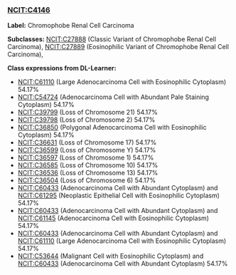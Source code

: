 
### [NCIT:C4146](http://purl.obolibrary.org/obo/NCIT_C4146)
**Label:** Chromophobe Renal Cell Carcinoma

**Subclasses:** [NCIT:C27888](http://purl.obolibrary.org/obo/NCIT_C27888) (Classic Variant of Chromophobe Renal Cell Carcinoma), [NCIT:C27889](http://purl.obolibrary.org/obo/NCIT_C27889) (Eosinophilic Variant of Chromophobe Renal Cell Carcinoma), 

**Class expressions from DL-Learner:**

- [NCIT:C61110](http://purl.obolibrary.org/obo/NCIT_C61110) (Large Adenocarcinoma Cell with Eosinophilic Cytoplasm) 54.17%
- [NCIT:C54724](http://purl.obolibrary.org/obo/NCIT_C54724) (Adenocarcinoma Cell with Abundant Pale Staining Cytoplasm) 54.17%
- [NCIT:C39799](http://purl.obolibrary.org/obo/NCIT_C39799) (Loss of Chromosome 21) 54.17%
- [NCIT:C39798](http://purl.obolibrary.org/obo/NCIT_C39798) (Loss of Chromosome 2) 54.17%
- [NCIT:C36850](http://purl.obolibrary.org/obo/NCIT_C36850) (Polygonal Adenocarcinoma Cell with Eosinophilic Cytoplasm) 54.17%
- [NCIT:C36631](http://purl.obolibrary.org/obo/NCIT_C36631) (Loss of Chromosome 17) 54.17%
- [NCIT:C36599](http://purl.obolibrary.org/obo/NCIT_C36599) (Loss of Chromosome Y) 54.17%
- [NCIT:C36597](http://purl.obolibrary.org/obo/NCIT_C36597) (Loss of Chromosome 1) 54.17%
- [NCIT:C36585](http://purl.obolibrary.org/obo/NCIT_C36585) (Loss of Chromosome 10) 54.17%
- [NCIT:C36536](http://purl.obolibrary.org/obo/NCIT_C36536) (Loss of Chromosome 13) 54.17%
- [NCIT:C36504](http://purl.obolibrary.org/obo/NCIT_C36504) (Loss of Chromosome 6) 54.17%
- [NCIT:C60433](http://purl.obolibrary.org/obo/NCIT_C60433) (Adenocarcinoma Cell with Abundant Cytoplasm) and [NCIT:C61295](http://purl.obolibrary.org/obo/NCIT_C61295) (Neoplastic Epithelial Cell with Eosinophilic Cytoplasm) 54.17%
- [NCIT:C60433](http://purl.obolibrary.org/obo/NCIT_C60433) (Adenocarcinoma Cell with Abundant Cytoplasm) and [NCIT:C61145](http://purl.obolibrary.org/obo/NCIT_C61145) (Adenocarcinoma Cell with Eosinophilic Cytoplasm) 54.17%
- [NCIT:C60433](http://purl.obolibrary.org/obo/NCIT_C60433) (Adenocarcinoma Cell with Abundant Cytoplasm) and [NCIT:C61110](http://purl.obolibrary.org/obo/NCIT_C61110) (Large Adenocarcinoma Cell with Eosinophilic Cytoplasm) 54.17%
- [NCIT:C53644](http://purl.obolibrary.org/obo/NCIT_C53644) (Malignant Cell with Eosinophilic Cytoplasm) and [NCIT:C60433](http://purl.obolibrary.org/obo/NCIT_C60433) (Adenocarcinoma Cell with Abundant Cytoplasm) 54.17%


